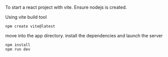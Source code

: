To start a react project with vite.
Ensure nodejs is created.

Using vite build tool

```
npm create vite@latest
```

move into the app directory.
install the dependencies and launch the server

```
npm install
npm run dev
```
